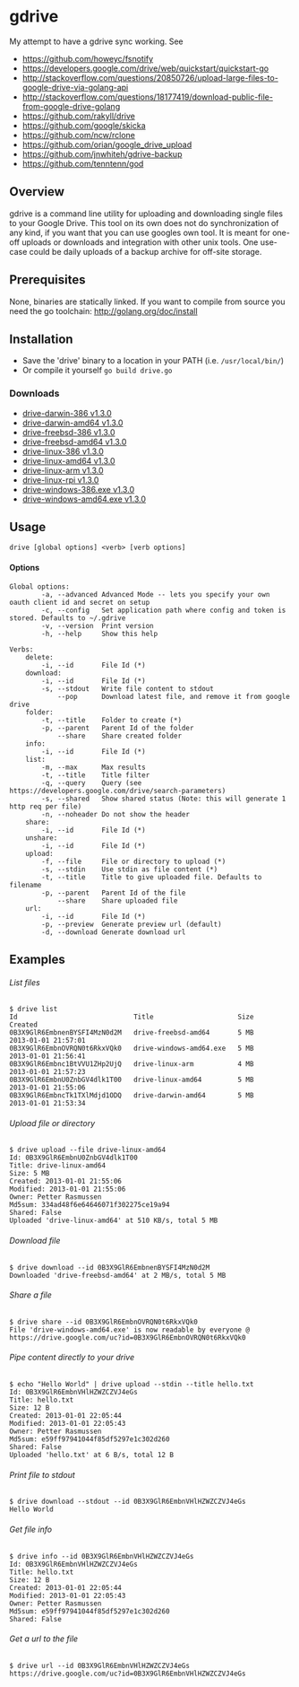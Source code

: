 gdrive
======

My attempt to have a gdrive sync working.
See 

* https://github.com/howeyc/fsnotify
* https://developers.google.com/drive/web/quickstart/quickstart-go
* http://stackoverflow.com/questions/20850726/upload-large-files-to-google-drive-via-golang-api
* http://stackoverflow.com/questions/18177419/download-public-file-from-google-drive-golang
* https://github.com/rakyll/drive
* https://github.com/google/skicka
* https://github.com/ncw/rclone
* https://github.com/orian/google_drive_upload
* https://github.com/jnwhiteh/gdrive-backup
* https://github.com/tenntenn/god

## Overview
gdrive is a command line utility for uploading and downloading single files to your Google Drive.
This tool on its own does not do synchronization of any kind, if you want that you can use googles own tool.
It is meant for one-off uploads or downloads and integration with other unix tools. One use-case could be
daily uploads of a backup archive for off-site storage.

## Prerequisites
None, binaries are statically linked.
If you want to compile from source you need the go toolchain: http://golang.org/doc/install

## Installation
- Save the 'drive' binary to a location in your PATH (i.e. `/usr/local/bin/`)
- Or compile it yourself `go build drive.go`

### Downloads
- [drive-darwin-386 v1.3.0](https://drive.google.com/uc?id=0B3X9GlR6EmbnMmdkdjByVjZSZXM)
- [drive-darwin-amd64 v1.3.0](https://drive.google.com/uc?id=0B3X9GlR6EmbnOWZNdHFaT0trTHc)
- [drive-freebsd-386 v1.3.0](https://drive.google.com/uc?id=0B3X9GlR6EmbnRE5BVHJvNTgwU2s)
- [drive-freebsd-amd64 v1.3.0](https://drive.google.com/uc?id=0B3X9GlR6EmbnR3NkRkUzMU9OeWc)
- [drive-linux-386 v1.3.0](https://drive.google.com/uc?id=0B3X9GlR6EmbnZkdnOXBEVS1CdVU)
- [drive-linux-amd64 v1.3.0](https://drive.google.com/uc?id=0B3X9GlR6EmbnTjk4MGNEbEFRRWs)
- [drive-linux-arm v1.3.0](https://drive.google.com/uc?id=0B3X9GlR6EmbncE9pLUpCTV9CMVE)
- [drive-linux-rpi v1.3.0](https://drive.google.com/uc?id=0B3X9GlR6EmbnVG5tYXBrRTZMeWM)
- [drive-windows-386.exe v1.3.0](https://drive.google.com/uc?id=0B3X9GlR6EmbnbzNNbUlhM0tsUGs)
- [drive-windows-amd64.exe v1.3.0](https://drive.google.com/uc?id=0B3X9GlR6EmbnWnJwRFhrcWtiY2c)

## Usage
    drive [global options] <verb> [verb options]

#### Options
    Global options:
            -a, --advanced Advanced Mode -- lets you specify your own oauth client id and secret on setup
            -c, --config   Set application path where config and token is stored. Defaults to ~/.gdrive
            -v, --version  Print version
            -h, --help     Show this help

    Verbs:
        delete:
            -i, --id       File Id (*)
        download:
            -i, --id       File Id (*)
            -s, --stdout   Write file content to stdout
                --pop      Download latest file, and remove it from google drive
        folder:
            -t, --title    Folder to create (*)
            -p, --parent   Parent Id of the folder
                --share    Share created folder
        info:
            -i, --id       File Id (*)
        list:
            -m, --max      Max results
            -t, --title    Title filter
            -q, --query    Query (see https://developers.google.com/drive/search-parameters)
            -s, --shared   Show shared status (Note: this will generate 1 http req per file)
            -n, --noheader Do not show the header
        share:
            -i, --id       File Id (*)
        unshare:
            -i, --id       File Id (*)
        upload:
            -f, --file     File or directory to upload (*)
            -s, --stdin    Use stdin as file content (*)
            -t, --title    Title to give uploaded file. Defaults to filename
            -p, --parent   Parent Id of the file
                --share    Share uploaded file
        url:
            -i, --id       File Id (*)
            -p, --preview  Generate preview url (default)
            -d, --download Generate download url

## Examples
###### List files
    $ drive list
    Id                             Title                     Size     Created
    0B3X9GlR6EmbnenBYSFI4MzN0d2M   drive-freebsd-amd64       5 MB     2013-01-01 21:57:01
    0B3X9GlR6EmbnOVRQN0t6RkxVQk0   drive-windows-amd64.exe   5 MB     2013-01-01 21:56:41
    0B3X9GlR6Embnc1BtVVU1ZHp2UjQ   drive-linux-arm           4 MB     2013-01-01 21:57:23
    0B3X9GlR6EmbnU0ZnbGV4dlk1T00   drive-linux-amd64         5 MB     2013-01-01 21:55:06
    0B3X9GlR6EmbncTk1TXlMdjd1ODQ   drive-darwin-amd64        5 MB     2013-01-01 21:53:34

###### Upload file or directory
    $ drive upload --file drive-linux-amd64
    Id: 0B3X9GlR6EmbnU0ZnbGV4dlk1T00
    Title: drive-linux-amd64
    Size: 5 MB
    Created: 2013-01-01 21:55:06
    Modified: 2013-01-01 21:55:06
    Owner: Petter Rasmussen
    Md5sum: 334ad48f6e64646071f302275ce19a94
    Shared: False
    Uploaded 'drive-linux-amd64' at 510 KB/s, total 5 MB

###### Download file
    $ drive download --id 0B3X9GlR6EmbnenBYSFI4MzN0d2M
    Downloaded 'drive-freebsd-amd64' at 2 MB/s, total 5 MB

###### Share a file
    $ drive share --id 0B3X9GlR6EmbnOVRQN0t6RkxVQk0
    File 'drive-windows-amd64.exe' is now readable by everyone @ https://drive.google.com/uc?id=0B3X9GlR6EmbnOVRQN0t6RkxVQk0

###### Pipe content directly to your drive
    $ echo "Hello World" | drive upload --stdin --title hello.txt
    Id: 0B3X9GlR6EmbnVHlHZWZCZVJ4eGs
    Title: hello.txt
    Size: 12 B
    Created: 2013-01-01 22:05:44
    Modified: 2013-01-01 22:05:43
    Owner: Petter Rasmussen
    Md5sum: e59ff97941044f85df5297e1c302d260
    Shared: False
    Uploaded 'hello.txt' at 6 B/s, total 12 B

###### Print file to stdout
    $ drive download --stdout --id 0B3X9GlR6EmbnVHlHZWZCZVJ4eGs
    Hello World

###### Get file info
    $ drive info --id 0B3X9GlR6EmbnVHlHZWZCZVJ4eGs
    Id: 0B3X9GlR6EmbnVHlHZWZCZVJ4eGs
    Title: hello.txt
    Size: 12 B
    Created: 2013-01-01 22:05:44
    Modified: 2013-01-01 22:05:43
    Owner: Petter Rasmussen
    Md5sum: e59ff97941044f85df5297e1c302d260
    Shared: False

###### Get a url to the file
    $ drive url --id 0B3X9GlR6EmbnVHlHZWZCZVJ4eGs
    https://drive.google.com/uc?id=0B3X9GlR6EmbnVHlHZWZCZVJ4eGs

